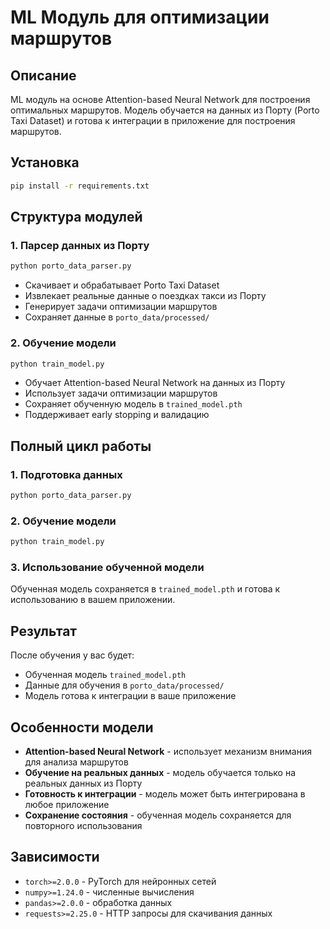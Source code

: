# ML Модуль для оптимизации маршрутов

## Описание

ML модуль на основе Attention-based Neural Network для построения оптимальных маршрутов. Модель обучается на данных из Порту (Porto Taxi Dataset) и готова к интеграции в приложение для построения маршрутов.

## Установка

```bash
pip install -r requirements.txt
```

## Структура модулей

### 1. Парсер данных из Порту
```bash
python porto_data_parser.py
```
- Скачивает и обрабатывает Porto Taxi Dataset
- Извлекает реальные данные о поездках такси из Порту
- Генерирует задачи оптимизации маршрутов
- Сохраняет данные в `porto_data/processed/`

### 2. Обучение модели
```bash
python train_model.py
```
- Обучает Attention-based Neural Network на данных из Порту
- Использует задачи оптимизации маршрутов
- Сохраняет обученную модель в `trained_model.pth`
- Поддерживает early stopping и валидацию

## Полный цикл работы

### 1. Подготовка данных
```bash
python porto_data_parser.py
```

### 2. Обучение модели
```bash
python train_model.py
```

### 3. Использование обученной модели
Обученная модель сохраняется в `trained_model.pth` и готова к использованию в вашем приложении.

## Результат

После обучения у вас будет:
- Обученная модель `trained_model.pth`
- Данные для обучения в `porto_data/processed/`
- Модель готова к интеграции в ваше приложение

## Особенности модели

- **Attention-based Neural Network** - использует механизм внимания для анализа маршрутов
- **Обучение на реальных данных** - модель обучается только на реальных данных из Порту
- **Готовность к интеграции** - модель может быть интегрирована в любое приложение
- **Сохранение состояния** - обученная модель сохраняется для повторного использования

## Зависимости

- `torch>=2.0.0` - PyTorch для нейронных сетей
- `numpy>=1.24.0` - численные вычисления
- `pandas>=2.0.0` - обработка данных
- `requests>=2.25.0` - HTTP запросы для скачивания данных

